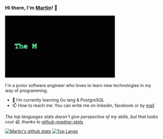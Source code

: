 ### Hi there, I'm [Martin](https://themartinsidorov.tk)! 👋

![The-Matrix-has-you](https://github.com/Matrix278/Matrix278/blob/master/assets/matrix-has-you.gif)

<!--
**Matrix278/Matrix278** is a ✨ _special_ ✨ repository because its `README.md` (this file) appears on your GitHub profile.

Here are some ideas to get you started:

- 🔭 I’m currently working on ...
- 🌱 I’m currently learning ...
- 👯 I’m looking to collaborate on ...
- 🤔 I’m looking for help with ...
- 💬 Ask me about ...
- 📫 How to reach me: ...
- 😄 Pronouns: ...
- ⚡ Fun fact: ...
-->

I'm a junior software engineer who loves to learn new technologies in my way of programming.

- 🌱 I’m currently learning Go lang & PostgreSQL
- 📫 How to reach me: You can write me on linkedin, facebook or by [mail](mailto:martin.sidrovo27@gmail.com)

*The top languages stats doesn't give perspective of my skills, but that looks cool 😄, thanks to [github-readme-stats](https://github.com/anuraghazra/github-readme-stats)*

[![Martin's github stats](https://github-readme-stats.vercel.app/api?username=Matrix278&theme=radical&show_icons=true&line_height=40)](https://github.com/anuraghazra/github-readme-stats)
[![Top Langs](https://github-readme-stats.vercel.app/api/top-langs/?username=Matrix278&theme=radical)](https://github.com/anuraghazra/github-readme-stats)

<!--![Matrix](https://github.com/Matrix278/Matrix278/blob/master/assets/cmatrix.gif)-->

